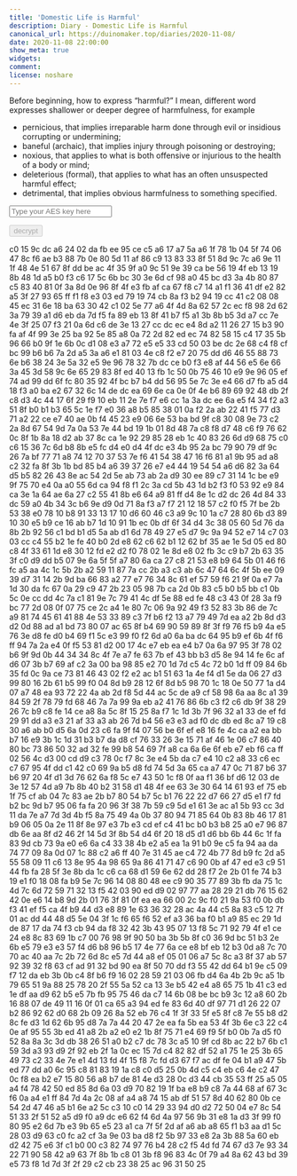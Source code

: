 ```yaml
---
title: 'Domestic Life is Harmful'
description: Diary - Domestic Life is Harmful
canonical_url: https://duinomaker.top/diaries/2020-11-08/
date: 2020-11-08 22:00:00
show_meta: true
widgets:
comment:
license: noshare
---
```


Before beginning, how to express “harmful?” I mean, different word expresses shallower or deeper degree of harmfulness, for example
- pernicious, that implies irreparable harm done through evil or insidious corrupting or undermining;
- baneful (archaic), that implies injury through poisoning or destroying;
- noxious, that applies to what is both offensive or injurious to the health of a body or mind;
- deleterious (formal), that applies to what has an often unsuspected harmful effect;
- detrimental, that implies obvious harmfulness to something specified.

<script async src="https://server.duinomaker.top/blog/assets/crypto-js.min.js" defer></script>
<script src="https://server.duinomaker.top/blog/assets/decrypt.js" defer></script>
<div class="field has-addons">
<p class="control has-icons-left">
    <input id="password" class="input" type="password" maxlength="16" placeholder="Type your AES key here" digest="06c827befa68038b94d9acdd87e8353a183db6dbe0b47d55fe9e8002812ce709">
    <span class="icon is-small is-left">
        <i id="input-bar-icon" class="fas fa-lock"></i>
    </span>
</p>
<p class="control">
    <button id="decrypt" class="button" onclick="decryptAll()" disabled>decrypt</button>
</p>
</div>

<span class="encrypted" iv="As9K5kbcwxiBWC5E">c0 15 9c dc a6 24 02 da fb ee 95 ce c5 a6 17 a7 5a a6 1f 78 1b 04 5f 74 06 47 8c f6 ae b3 88 7b 0e 80 5d 11 af 86 c9 13 83 33 8f 51 8d 9c 7c a6 9e 11 1f 48 4e 51 67 8f dd be ac 4f 35 9f a0 9c 51 9e 39 ca be 56 19 4f eb 13 19 8b 48 1d a5 b0 f3 c6 17 5c 6b bc 30 3e 6d cf 98 a0 45 bc d3 3a 4b 80 87 c5 83 40 81 0f 3a 8d 0e 96 8f 4f e3 fb af ca 67 f8 c7 14 a1 f1 36 41 df e2 82 a5 3f 27 93 65 ff f1 f8 e3 03 ed 79 19 74 cb 8a f3 b2 94 19 cc 41 c2 08 08 45 ec 31 6e 18 ba 63 30 42 c1 02 5e 77 a6 4f 4d 8a 62 57 2c ec f8 98 2d 62 3a 79 39 a1 d6 eb da 7d f5 fa 89 eb 13 8f 41 b7 f5 a1 3b 8b b5 3d a7 cc 7e 4e 3f 25 07 f3 21 0a 6d c6 de 3e 13 27 cc dc ec e4 8d a2 11 26 27 15 b3 90 fa af 4f 99 3e 25 ba 92 5e 85 a8 0a 72 2d 82 ed ec 74 82 58 15 c4 17 35 5b 96 66 b0 9f 1e 6b 0c d1 08 e3 a7 72 e5 e5 33 cd 50 03 be dc 2e 68 c4 f8 cf bc 99 b6 b6 7a 2d a5 3a a6 e1 81 03 4e c8 f2 e7 20 75 dd d6 46 55 88 73 6e b6 38 24 3e 5a 32 e5 9e 96 78 32 7b dc ce b0 f3 e8 af 44 56 e5 6e 66 3a 45 3d 58 9c 6e 65 29 83 8f ed 40 13 fb 1c 50 0b 75 46 10 e9 9e 96 05 ef 74 ad 99 dd 6f fc 80 35 92 4f bc b7 b4 dd 56 95 5e 7c 3e e4 66 d7 fb a5 d4 18 f3 a0 ba e2 67 32 6c 14 de dc ea 69 6e ca 0e 0f 4e b6 89 69 92 48 db 2f c8 d3 4c 44 17 6f 29 f9 10 eb 11 2e 7e f7 e6 cc 1a 3a dc ee 6a e5 f4 34 f2 a3 51 8f b0 b1 b3 65 5c 1e f7 e0 36 a8 b5 85 38 01 0a f2 2a ab 22 41 f5 77 d3 71 a2 22 ce e7 40 ae 0b f4 45 23 e9 06 6e 53 ba bd 9f c8 30 08 9e 73 c2 2a 8d 67 54 9d 7a 0a 53 7e 44 bd 19 1b 01 8d 48 7a c8 f8 d7 48 c6 f9 76 62 0c 8f 1b 8a 18 d2 ab 37 8c ca 1e 92 29 85 28 eb 1c 40 83 26 6d d9 68 75 c0 c6 15 36 7c 6d b8 8b e5 fc d4 e0 d4 4f dc e3 4b 95 2a bc 79 90 79 df 9c 26 7a bf 77 71 a8 74 12 70 37 53 7e f6 41 54 38 47 16 f6 81 a1 9b 95 ad a8 c2 32 fa 8f 3b 1b bd 85 b4 a6 39 37 26 e7 e4 44 19 54 54 a6 d6 82 3a 64 d5 b5 82 26 43 8e ac 54 2d 5e ab 73 ab 2a d9 30 ee 89 c7 31 14 1c be e9 9f 75 70 e4 0a a0 55 6d ca 94 f8 f1 2c 3a cd 5b 43 1d b2 f3 f0 53 92 e9 84 ca 3e 1a 64 ae 6a 27 c2 55 41 8b e6 64 a9 81 ff d4 8e 1c d2 dc 26 4d 84 33 dc 59 a0 4b 34 3c b6 9e d9 0d 71 8a f3 a7 f7 21 12 18 57 c2 f0 f5 7f be 2b 53 38 e0 78 10 b8 91 33 13 17 10 d6 60 46 c3 a9 9c 10 1a c7 28 80 6b d3 89 10 30 e5 b9 ce 16 ab b7 1d 10 91 1b ec 0b df 6f 34 d4 3c 38 05 60 5d 76 da 8b 2b 92 56 c1 bd b1 d5 5a ab d1 6d 78 49 27 e5 d7 9c 9a 94 52 e7 14 c7 03 03 cc c4 55 b2 1e fe 40 b0 2d e8 62 c6 62 b1 12 62 bf 35 ae 1e 5d 05 ed 80 c8 4f 33 61 1d e8 30 12 fd e2 d2 f0 78 02 1e 8d e8 02 fb 3c c9 b7 2b 63 35 3f c0 d9 dd b5 07 9e 6a 5f 5f a7 80 6a ca 27 c8 21 53 e8 b9 64 5b 01 46 f6 fc a5 aa 4c 1c 5b 2b a2 59 11 87 7a cc 2b a3 c3 ab 6c 47 64 6c 4f 5b ee 09 39 d7 31 14 2b 9d ba 66 83 a2 77 e7 76 34 8c 61 ef 57 59 f6 21 9f 0a e7 7a 1d 30 da fc 67 0a 29 c9 47 2b 23 05 98 7b ca 2d 0b 83 c5 b0 b5 bb c1 0b 5c 0e cc dd 4c 7a c1 81 9e 7c 79 41 4c df 5e 88 ed fe 48 c3 43 0f 28 3a f9 bc 77 2d 08 0f 07 75 ce 2c a4 1e 80 7c 06 9a 92 49 f3 52 83 3b 86 de 7c a9 81 74 45 61 41 88 4e 53 33 89 c3 7f b6 f2 13 a7 79 49 7d ea a2 2b 8d d3 d2 0d 88 ad a1 bd 73 80 07 ac 65 8f b4 69 90 59 89 8f 3f f9 76 f5 b9 4a e5 76 3e d8 fe d0 b4 69 f1 5c e3 99 f0 f2 6d a0 6a ba dc 64 95 b9 ef 6b 4f f6 ff 94 7a 2a e4 0f f5 53 81 d2 00 17 4c e7 eb ea e4 b7 0a 6a 97 95 3f 78 02 b6 9f 9d 0b 44 34 34 8c 4f 7e a7 fe 63 7b ef 43 bb b3 d5 8e 94 14 fe 6c af d6 07 3b b7 69 af c2 3a 00 ba 98 85 e2 70 1d 7d c5 4c 72 b0 1d ff 09 84 6b 35 fd 0c 9a ce 73 81 46 43 02 f2 e2 ac b1 51 63 1a 4e f4 d1 5e da 06 27 d3 99 80 16 2b 61 b5 99 f0 04 8d b9 28 12 6f 8d b5 98 70 1c 18 0e 50 77 1a d4 07 a7 48 ea 93 72 22 4a ab 2d f8 5d 44 ac 5c de a9 cf 58 98 6a aa 8c a1 39 84 59 2f 78 79 fd 68 46 7a 7a 99 9a eb a2 41 76 86 6b c3 f2 c6 db 9f 38 29 26 7c b9 c8 fe 14 ce a8 8a 5c 8f 15 25 8a f7 1c 1d 3b 7f 96 32 a1 33 de ef fd 29 91 dd a3 e3 21 af 33 a3 ab 26 7d b4 56 e3 e3 ad f0 dc db ed 8c a7 19 c8 30 a6 ab b0 d5 6a 0d 23 c6 fa 9f f4 07 56 be 6f ef e8 16 fe 4c ca a2 ea bb b7 16 e9 3b 1c 1d 31 b3 b7 da d8 cf 76 33 26 3e 15 71 af 46 1e 06 c7 86 40 80 bc 73 86 50 32 ad 32 fe 99 b8 54 69 7f a8 ca 6a 6e 6f eb e7 eb f6 ca ff 02 56 4c d3 00 cd d9 c3 78 0c f7 8c 3e e4 5b da c7 e4 10 c2 a8 33 c6 ec c7 67 95 4f dd c1 42 c0 69 9a b5 d8 fd 74 5d 3a 65 ca a7 47 0c 71 87 b6 37 b6 97 20 4f d1 3d 76 62 6a f8 5c e7 43 50 1c f8 0f aa f1 36 bf d6 12 03 de 3e 12 57 4d a9 7b 8b 40 b2 31 58 d1 48 4f ee 63 3e 30 64 14 61 93 ef 75 eb 1f 75 cf ab 04 7c 83 ae 2b b7 80 54 b7 5c b1 76 22 22 d7 66 27 d5 e1 f7 fd b2 bc 9d b7 95 06 fa fa 20 96 3f 38 7b 59 c9 5d e1 61 3e ac a1 5b 93 cc 3d 11 da 7e a7 7d 3d 4b f5 8a 75 49 4a 0b 37 80 94 71 85 64 0b 83 8b 46 17 81 b9 06 05 0a 2e 11 8f 8e 97 e3 7b e3 cd ef c4 41 bc b0 b3 b8 25 a0 e7 96 87 db 6e aa 8f d2 46 2f 14 5d 3f 8b 54 d4 6f 20 18 d5 d1 d6 bb 6b 44 6c 1f fa 83 9d cb 73 9a e0 e6 6a c4 33 38 4b e2 a5 ea 1a 91 b0 9e c5 fa 94 aa da 74 77 09 8a 0d 07 1c 88 c2 a6 ff 40 7e 31 45 ae c4 72 4b 77 8d b9 fc 2d a5 55 58 09 11 c6 13 8e 95 4a 98 65 9a 86 41 71 47 c6 90 0b af 47 ed e3 c9 51 44 fb fa 28 5f 3e 8b da 1c c6 ca 68 d1 59 6e 62 dd 28 f7 2e 2b 01 fe 74 b3 19 e1 f0 18 08 fa b9 5e 7c 96 14 08 80 48 ee c9 90 35 77 89 3b fb da 75 1c 4d 7c 6d 72 59 71 32 13 f5 42 03 90 ed d9 02 97 77 aa 28 29 21 db 76 15 62 42 0e e6 14 b8 9d 2b 01 76 3f 81 0f ea ea 66 00 2c 9c f0 21 9a 53 f0 0b db f3 41 ef f5 ca 4f b9 44 d3 e8 89 1e 63 36 32 28 ac 4a 44 c5 8a 83 c5 12 7f 01 ac dd 44 48 d5 5e 04 3f 1c f6 65 f6 52 ef a3 36 ba f0 b1 a9 85 ec 29 1d de 87 17 da 74 f3 cb 94 da f8 32 42 3b 43 95 07 13 f8 5c 71 92 79 4f e1 ce 24 e8 8c 83 69 1b c7 00 76 98 9f 90 50 ba 3b 5b 8f c0 36 9d bc 51 b3 2e 6b e5 79 e3 e3 57 f4 d6 b8 96 b5 17 4e 77 6a ce e8 bf eb 12 b3 0d a8 7c 70 70 ac 40 aa 7c 2b 72 6d 8c e5 7d 44 a8 ef 05 01 06 a7 5c 8c a3 8f 37 ab 57 92 39 32 f8 63 cf ad 91 32 bd 90 ea 8f 50 70 dd f3 55 42 dd 64 b1 9e c5 09 f7 12 da eb 3b 0b c4 8f b6 f9 16 02 28 59 21 03 06 fb d4 6a 4b 2b 9c a5 1b 79 65 51 9a 88 25 78 20 2f 55 5a 52 ca 13 3e b5 42 e4 a8 65 75 1b 41 c3 ed 1e df aa d9 62 b5 e5 7b fb 95 75 46 da c7 14 6b 08 be bc b9 3c 12 a8 60 2b 16 88 07 de 49 11 16 0f 01 ca 65 a3 94 ed fe 83 6d 40 df 97 71 d1 26 22 07 b2 86 92 62 d0 68 2b 09 26 8a 52 eb 76 c4 1f 3f 33 5f e5 8f c8 7e 55 b8 d2 8c fe d3 1d 62 6b 95 d8 7a 7a 44 20 47 2e ea fa 5b ea 53 4f 3b 6e c3 22 c4 0e af 95 55 3b ed 41 a8 2b a2 e0 e2 1b 8f 75 71 e4 69 f9 5f b0 0b 7a d5 f0 52 8a 8a 3c 3d db 38 26 51 a0 b2 c7 dc 78 3c a5 10 9f cd 8b ac 22 b7 6b c1 59 3d a3 93 d9 2f 92 eb 2f 1a 0c ec 15 7d c4 82 82 df 52 a1 75 1e 25 3b 65 49 73 c2 33 4e 7e e1 4d 13 fd 4f 15 f8 7c fd d3 67 f7 ac df fe 04 b1 a9 47 5b ed 77 dd a0 6c 95 c8 81 83 19 1a c8 c0 d5 25 0b 4d c5 c4 eb c6 4e c2 47 0c f8 ea b2 e7 15 80 56 a8 b7 de 81 4e d3 28 0c d3 44 cb 35 53 ff 25 a5 05 a4 f4 78 42 50 ed 85 8d 6a 03 d9 70 82 19 1f ba e8 b9 c8 7a 44 68 af 67 3c f6 0a a4 e1 ff 84 7d 4a 2c 08 af a4 a8 74 15 ab df 51 57 8d 40 62 80 0b ce 54 2d 47 46 a5 b1 6e a2 5c c3 10 c0 14 29 33 94 d0 d2 72 50 04 e7 8c 54 51 33 2f 51 52 a5 d9 f0 a9 dc e6 62 f4 6d 4a 97 56 9b 31 e8 1a d3 3f 99 f0 80 95 e2 6d 7b e3 9b 65 e5 23 a1 ca 7f 5f 2d af a6 ab a8 65 f1 b3 aa d1 5c 28 03 d9 63 c0 fc a2 cf 3a 9e 03 ba d8 f2 5b 97 33 e8 2a 3b 88 5a 60 eb d2 42 75 e6 3f c1 b0 00 c3 82 74 97 76 b4 28 c2 f5 4d fd 74 67 d3 7e 93 34 22 71 90 58 42 a9 63 7f 8b 1b c8 01 3b f8 96 83 4c 0f 79 a4 8a 62 43 bd 39 e5 73 f8 1d 7d 3f 2f 29 c2 cb 23 38 25 ac 96 31 50 25</span>
